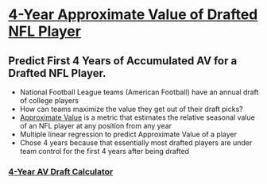 # [4-Year Approximate Value of Drafted NFL Player](https://werlindo.com/DDP/slides/index.html#/slide-1)

## Predict First 4 Years of Accumulated AV for a Drafted NFL Player.

- National Football League teams (American Football) have an annual draft of college players
- How can teams maximize the value they get out of their draft picks?
- [Approximate Value](https://www.pro-football-reference.com/blog/index37a8.html) is a metric that estimates the relative seasonal value of an NFL player at any position from any year
- Multiple linear regression to predict Approximate Value of a player
- Chose 4 years because that essentially most drafted players are under team control for the first 4 years after being drafted

### [4-Year AV Draft Calculator](https://mangrobang.shinyapps.io/Project_Draft_AV/)
